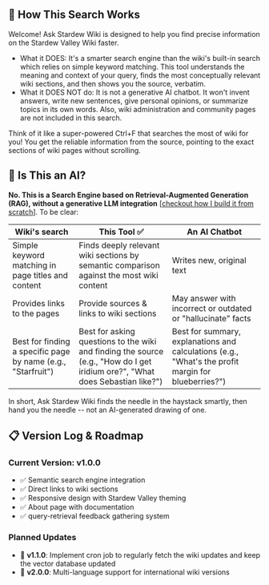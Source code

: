 
## 🚜 How This Search Works

Welcome! Ask Stardew Wiki is designed to help you find precise information on the Stardew Valley Wiki faster.


* What it DOES: It's a smarter search engine than the wiki's built-in search which relies on simple keyword matching. This tool understands the meaning and context of your query, finds the most conceptually relevant wiki sections, and then shows you the source, verbatim.
* What it DOES NOT do: It is not a generative AI chatbot. It won't invent answers, write new sentences, give personal opinions, or summarize topics in its own words. Also, wiki administration and community pages are not included in this search.

Think of it like a super-powered Ctrl+F that searches the most of wiki for you! You get the reliable information from the source, pointing to the exact sections of wiki pages without scrolling.


## 🤔 Is This an AI?

**No. This is a Search Engine based on Retrieval-Augmented Generation (RAG), without a generative LLM integration** [[checkout how I build it from scratch](https://github.com/DanniBot/RAG-from-scratch-for-stardew-valley-wiki)]. To be clear:

| Wiki's search  | This Tool ✅ | An AI Chatbot |
| -------- | ------- | ------- |
| Simple keyword matching in page titles and content  | Finds deeply relevant wiki sections by semantic comparison against the most wiki content  | Writes new, original text |
| Provides links to the pages | Provide sources & links to wiki sections   | May answer with incorrect or outdated or "hallucinate" facts |
| Best for finding a specific page by name (e.g., "Starfruit")    | Best for asking questions to the wiki and finding the source (e.g., "How do I get iridium ore?", "What does Sebastian like?") | Best for summary, explanations and calculations (e.g., "What's the profit margin for blueberries?") |


In short, Ask Stardew Wiki finds the needle in the haystack smartly, then hand you the needle -- not an AI-generated drawing of one.


## 📋 Version Log & Roadmap

### Current Version: v1.0.0
- ✅ Semantic search engine integration
- ✅ Direct links to wiki sections
- ✅ Responsive design with Stardew Valley theming
- ✅ About page with documentation
- ✅ query-retrieval feedback gathering system


### Planned Updates
- 🔄 **v1.1.0**: Implement cron job to regularly fetch the wiki updates and keep the vector database updated
- 🔄 **v2.0.0**: Multi-language support for international wiki versions
